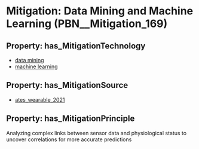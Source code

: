 # Mitigation: __Data Mining and Machine Learning__ (PBN__Mitigation_169)

## Property: has_MitigationTechnology

* [data mining](../Technology/PBN__Technology_3027)
* [machine learning](../Technology/PBN__Technology_3004)

## Property: has_MitigationSource

* [ates_wearable_2021](../Article/PBN__Article_296)

## Property: has_MitigationPrinciple

Analyzing complex links between sensor data and physiological status to uncover correlations for more accurate predictions


